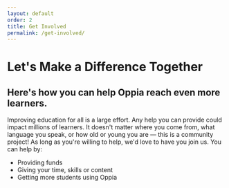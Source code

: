 ```yaml
---
layout: default
order: 2
title: Get Involved
permalink: /get-involved/
---
```


<h1>Let's Make a Difference Together</h1>
<h2>Here's how you can help Oppia reach even more learners.</h2>
<p>Improving education for all is a large effort. Any help you can provide could impact millions of learners. It doesn't matter where you come from, what language you speak, or how old or young you are — this is a community project! As long as you're willing to help, we'd love to have you join us. You can help by:</p>

- Providing funds
- Giving your time, skills or content
- Getting more students using Oppia
